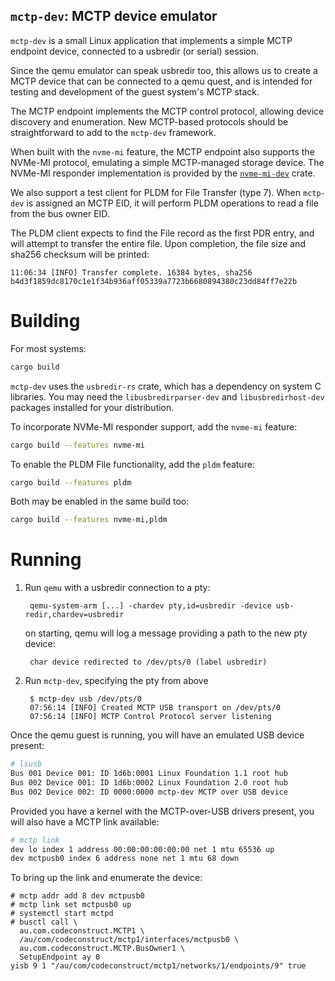 `mctp-dev`: MCTP device emulator
--------------------------------

`mctp-dev` is a small Linux application that implements a simple MCTP endpoint
device, connected to a usbredir (or serial) session.

Since the qemu emulator can speak usbredir too, this allows us to create a MCTP
device that can be connected to a qemu quest, and is intended for testing and
development of the guest system's MCTP stack.

The MCTP endpoint implements the MCTP control protocol, allowing device
discovery and enumeration. New MCTP-based protocols should be straightforward to
add to the `mctp-dev` framework.

When built with the `nvme-mi` feature, the MCTP endpoint also supports the
NVMe-MI protocol, emulating a simple MCTP-managed storage device. The NVMe-MI
responder implementation is provided by the
[`nvme-mi-dev`](https://github.com/CodeConstruct/nvme-mi-dev) crate.

We also support a test client for PLDM for File Transfer (type 7). When
`mctp-dev` is assigned an MCTP EID, it will perform PLDM operations to
read a file from the bus owner EID.

The PLDM client expects to find the File record as the first PDR entry, and
will attempt to transfer the entire file. Upon completion, the file size and
sha256 checksum will be printed:

```
11:06:34 [INFO] Transfer complete. 16384 bytes, sha256 b4d3f1859dc8170c1e1f34b936aff05339a7723b6680894380c23dd84ff7e22b
```

# Building

For most systems:

```sh
cargo build
```

`mctp-dev` uses the `usbredir-rs` crate, which has a dependency on system C
libraries. You may need the `libusbredirparser-dev` and `libusbredirhost-dev`
packages installed for your distribution.

To incorporate NVMe-MI responder support, add the `nvme-mi` feature:

```sh
cargo build --features nvme-mi
```

To enable the PLDM File functionality, add the `pldm` feature:

```sh
cargo build --features pldm
```

Both may be enabled in the same build too:

```sh
cargo build --features nvme-mi,pldm
```

# Running

1. Run `qemu` with a usbredir connection to a pty:

        qemu-system-arm [...] -chardev pty,id=usbredir -device usb-redir,chardev=usbredir

   on starting, qemu will log a message providing a path to the new pty device:

        char device redirected to /dev/pts/0 (label usbredir)

2. Run `mctp-dev`, specifying the pty from above

        $ mctp-dev usb /dev/pts/0
        07:56:14 [INFO] Created MCTP USB transport on /dev/pts/0
        07:56:14 [INFO] MCTP Control Protocol server listening

Once the qemu guest is running, you will have an emulated USB device present:

```sh
# lsusb
Bus 001 Device 001: ID 1d6b:0001 Linux Foundation 1.1 root hub
Bus 002 Device 001: ID 1d6b:0002 Linux Foundation 2.0 root hub
Bus 002 Device 002: ID 0000:0000 mctp-dev MCTP over USB device
```

Provided you have a kernel with the MCTP-over-USB drivers present, you will also
have a MCTP link available:

```sh
# mctp link
dev lo index 1 address 00:00:00:00:00:00 net 1 mtu 65536 up
dev mctpusb0 index 6 address none net 1 mtu 68 down
```

To bring up the link and enumerate the device:

```
# mctp addr add 8 dev mctpusb0
# mctp link set mctpusb0 up
# systemctl start mctpd
# busctl call \
  au.com.codeconstruct.MCTP1 \
  /au/com/codeconstruct/mctp1/interfaces/mctpusb0 \
  au.com.codeconstruct.MCTP.BusOwner1 \
  SetupEndpoint ay 0
yisb 9 1 "/au/com/codeconstruct/mctp1/networks/1/endpoints/9" true
```


